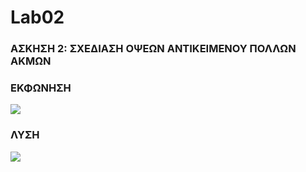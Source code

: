 # Lab02
### ΑΣΚΗΣΗ 2: ΣΧΕΔΙΑΣΗ ΟΨΕΩΝ ΑΝΤΙΚΕΙΜΕΝΟΥ ΠΟΛΛΩΝ ΑΚΜΩΝ

### ΕΚΦΩΝΗΣΗ
![](/2_Β.png)

### ΛΥΣΗ
![](/2_Β_LYSH.png)
